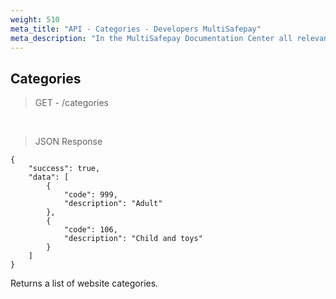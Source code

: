 ```yaml
---
weight: 510
meta_title: "API - Categories - Developers MultiSafepay"
meta_description: "In the MultiSafepay Documentation Center all relevant information regarding our Plugins and API. As well as Support pages for Payment Method, Tools and General Questions. You can also find the contact details of our Support Team and Integration Team."
---
```


## Categories

> GET - /categories

<br>

> JSON Response

```shell
{
    "success": true,
    "data": [
        {
            "code": 999,
            "description": "Adult"
        },
        {
            "code": 106,
            "description": "Child and toys"
        }
    ]
}
```

Returns a list of website categories.
